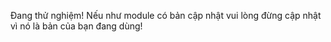 Đang thử nghiệm! Nếu như module có bản cập nhật vui lòng đừng cập nhật vì nó là bản của bạn đang dùng!
